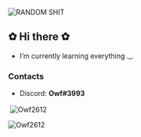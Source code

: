 ![RANDOM SHIT](https://i.imgur.com/yqeKya3.png)
## ✿ Hi there ✿
- I’m currently learning everything ._.
  
### Contacts
- Discord: **Owf#3993**

<p>&nbsp;<img align="center" src="https://github-readme-stats.vercel.app/api?username=Owf2612&show_icons=true&locale=en" alt="Owf2612" /></p>
<p><img align="left" src="https://github-readme-stats.vercel.app/api/top-langs?username=Owf2612&show_icons=true&locale=en&layout=compact" alt="Owf2612" /></p>
